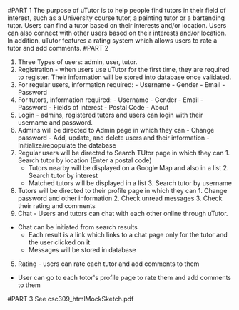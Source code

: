 #PART 1
The purpose of uTutor is to help people find tutors in their field of interest, such as a University course tutor, a painting tutor or a bartending tutor. Users can find a tutor based on their interests and/or location. Users can also connect with other users based on their interests and/or location. In addition, uTutor features a rating system which allows users to rate a tutor and add comments.
#PART 2
1. Three Types of users: admin, user, tutor.
2. Registration - when users use uTutor for the first time, they are required to register. Their information will be stored into database once validated.
  1. For regular users, information required:
    - Username
    - Gender
    - Email
    - Password
  2. For tutors, information required:
    - Username
    - Gender
    - Email
    - Password
    - Fields of interest
    - Postal Code
    - About
3. Login - admins, registered tutors and users can login with their username and password.
  1. Admins will be directed to Admin page in which they can
    - Change password
    - Add, update, and delete users and their information
    - Initialize/repopulate the database
  2. Regular users will be directed to Search TUtor page in which they can
    1. Search tutor by location (Enter a postal code)
      - Tutors nearby will be displayed on a Google Map and also in a list
    2. Search tutor by interest
      - Matched tutors will be displayed in a list
    3. Search tutor by username
  3. Tutors will be directed to their profile page in which they can
    1. Change password and other information
    2. Check unread messages
    3. Check their rating and comments
4. Chat - Users and tutors can chat with each other online through uTutor.
  - Chat can be initiated from search results 
    - Each result is a link which links to a chat page only for the tutor and the user clicked on it
    - Messages will be stored in database
5. Rating - users can rate each tutor and add comments to them
  - User can go to each totor's profile page to rate them and add comments to them

#PART 3
See csc309_htmlMockSketch.pdf
